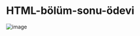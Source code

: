 # HTML-bölüm-sonu-ödevi
![image](https://github.com/ummahanakcan/HTML-bolum-sonu-odevi/blob/main/son.PNG)